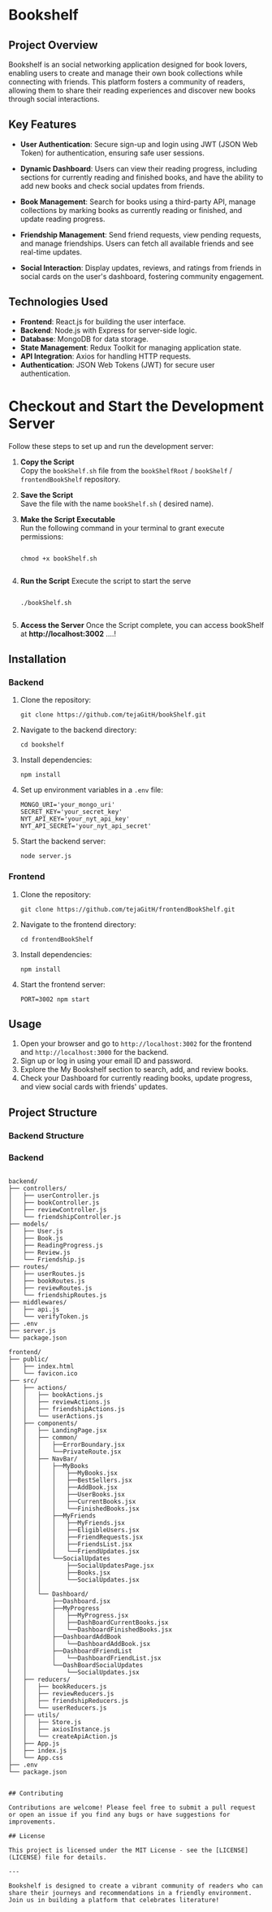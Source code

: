 # Bookshelf

## Project Overview
Bookshelf is an  social networking application designed for book lovers, enabling users to create and manage their own book collections while connecting with friends. This platform fosters a community of readers, allowing them to share their reading experiences and discover new books through social interactions.

## Key Features

- **User Authentication**: Secure sign-up and login using JWT (JSON Web Token) for authentication, ensuring safe user sessions.
  
- **Dynamic Dashboard**: Users can view their reading progress, including sections for currently reading and finished books, and have the ability to add new books and check social updates from friends.

- **Book Management**: Search for books using a third-party API, manage collections by marking books as currently reading or finished, and update reading progress.

- **Friendship Management**: Send friend requests, view pending requests, and manage friendships. Users can fetch all available friends and see real-time updates.

- **Social Interaction**: Display updates, reviews, and ratings from friends in social cards on the user's dashboard, fostering community engagement.

## Technologies Used

- **Frontend**: React.js for building the user interface.
- **Backend**: Node.js with Express for server-side logic.
- **Database**: MongoDB for data storage.
- **State Management**: Redux Toolkit for managing application state.
- **API Integration**: Axios for handling HTTP requests.
- **Authentication**: JSON Web Tokens (JWT) for secure user authentication.



# Checkout and Start the Development Server

Follow these steps to set up and run the development server:

1. **Copy the Script**  
   Copy the `bookShelf.sh` file from the `bookShelfRoot` / `bookShelf`  / `frontendBookShelf` repository.

2. **Save the Script**  
   Save the file with the name `bookShelf.sh` ( desired name).

3. **Make the Script Executable**  
   Run the following command in your terminal to grant execute permissions:  
   ```

   chmod +x bookShelf.sh
    
4. **Run the Script**
    Execute the script to start the serve
    ```

    ./bookShelf.sh
    
    
5. **Access the Server**
    Once the Script complete, you can access bookShelf at <b>http://localhost:3002</b> ....!  

## Installation

### Backend
1. Clone the repository:
    ```
    git clone https://github.com/tejaGitH/bookShelf.git 
    ```
2. Navigate to the backend directory:
    ```
    cd bookshelf
    ```
3. Install dependencies:
    ```
    npm install
    ```
4. Set up environment variables in a `.env` file:
    ```
    MONGO_URI='your_mongo_uri'
    SECRET_KEY='your_secret_key'
    NYT_API_KEY='your_nyt_api_key'
    NYT_API_SECRET='your_nyt_api_secret'
    ```
5. Start the backend server:
    ```
    node server.js
    ```

### Frontend
1. Clone the repository:
    ```
    git clone https://github.com/tejaGitH/frontendBookShelf.git 
    ```
2. Navigate to the frontend directory:
    ```
    cd frontendBookShelf
    ```
3. Install dependencies:
    ```
    npm install
    ```
4. Start the frontend server:
    ```
    PORT=3002 npm start 
    ```

## Usage

1. Open your browser and go to `http://localhost:3002` for the frontend and `http://localhost:3000` for the backend.
2. Sign up or log in using your email ID and password.
3. Explore the My Bookshelf section to search, add, and review books.
4. Check your Dashboard for currently reading books, update progress, and view social cards with friends' updates.

## Project Structure

### Backend Structure

### Backend
```plaintext

backend/
├── controllers/
│   ├── userController.js
│   ├── bookController.js
│   ├── reviewController.js
│   └── friendshipController.js
├── models/
│   ├── User.js
│   ├── Book.js
│   ├── ReadingProgress.js
│   ├── Review.js
│   └── Friendship.js
├── routes/
│   ├── userRoutes.js
│   ├── bookRoutes.js
│   ├── reviewRoutes.js
│   └── friendshipRoutes.js
├── middlewares/
│   ├── api.js
│   └── verifyToken.js
├── .env
├── server.js
└── package.json

frontend/
├── public/
│   ├── index.html
│   └── favicon.ico
├── src/
│   ├── actions/
│   │   ├── bookActions.js
│   │   ├── reviewActions.js
│   │   ├── friendshipActions.js
│   │   └── userActions.js
│   ├── components/
│   │   ├── LandingPage.jsx
│   │   ├── common/
│   │   │   ├──ErrorBoundary.jsx
│   │   │   └──PrivateRoute.jsx
│   │   ├── NavBar/
│   │   │   ├──MyBooks
│   │   │   │   ├──MyBooks.jsx
│   │   │   │   ├──BestSellers.jsx
│   │   │   │   ├──AddBook.jsx
│   │   │   │   ├──UserBooks.jsx
│   │   │   │   ├──CurrentBooks.jsx
│   │   │   │   └──FinishedBooks.jsx
│   │   │   ├──MyFriends
│   │   │   │   ├──MyFriends.jsx
│   │   │   │   ├──EligibleUsers.jsx
│   │   │   │   ├──FriendRequests.jsx
│   │   │   │   ├──FriendsList.jsx
│   │   │   │   └──FriendUpdates.jsx
│   │   │   └──SocialUpdates
│   │   │       ├──SocialUpdatesPage.jsx
│   │   │       ├──Books.jsx
│   │   │       └──SocialUpdates.jsx
│   │   │   
│   │   └── Dashboard/
│   │       ├──Dashboard.jsx
│   │       ├──MyProgress
│   │       │   ├──MyProgress.jsx
│   │       │   ├──DashBoardCurrentBooks.jsx
│   │       │   └──DashboardFinishedBooks.jsx 
│   │       ├──DashboardAddBook
│   │       │   └──DashboardAddBook.jsx
│   │       ├──DashboardFriendList
│   │       │   └──DashboardFriendList.jsx
│   │       └──DashBoardSocialUpdates
│   │           └──SocialUpdates.jsx
│   ├── reducers/
│   │   ├── bookReducers.js
│   │   ├── reviewReducers.js
│   │   ├── friendshipReducers.js
│   │   └── userReducers.js
│   ├── utils/
│   │   ├── Store.js
│   │   ├── axiosInstance.js
│   │   └── createApiAction.js
│   ├── App.js
│   ├── index.js
│   └── App.css
├── .env
└── package.json


## Contributing

Contributions are welcome! Please feel free to submit a pull request or open an issue if you find any bugs or have suggestions for improvements.

## License

This project is licensed under the MIT License - see the [LICENSE](LICENSE) file for details.

---

Bookshelf is designed to create a vibrant community of readers who can share their journeys and recommendations in a friendly environment. Join us in building a platform that celebrates literature!
